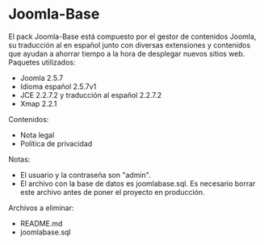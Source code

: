 Joomla-Base
===========

El pack Joomla-Base está compuesto por el gestor de contenidos Joomla, su traducción al en español junto con diversas extensiones y contenidos que ayudan a ahorrar tiempo a la hora de desplegar nuevos sitios web.
Paquetes utilizados:
- Joomla 2.5.7
- Idioma español 2.5.7v1
- JCE 2.2.7.2 y traducción al español 2.2.7.2
- Xmap 2.2.1

Contenidos:
- Nota legal
- Política de privacidad

Notas:
- El usuario y la contraseña son "admin".
- El archivo con la base de datos es joomlabase.sql. Es necesario borrar este archivo antes de poner el proyecto en producción.

Archivos a eliminar:
- README.md
- joomlabase.sql